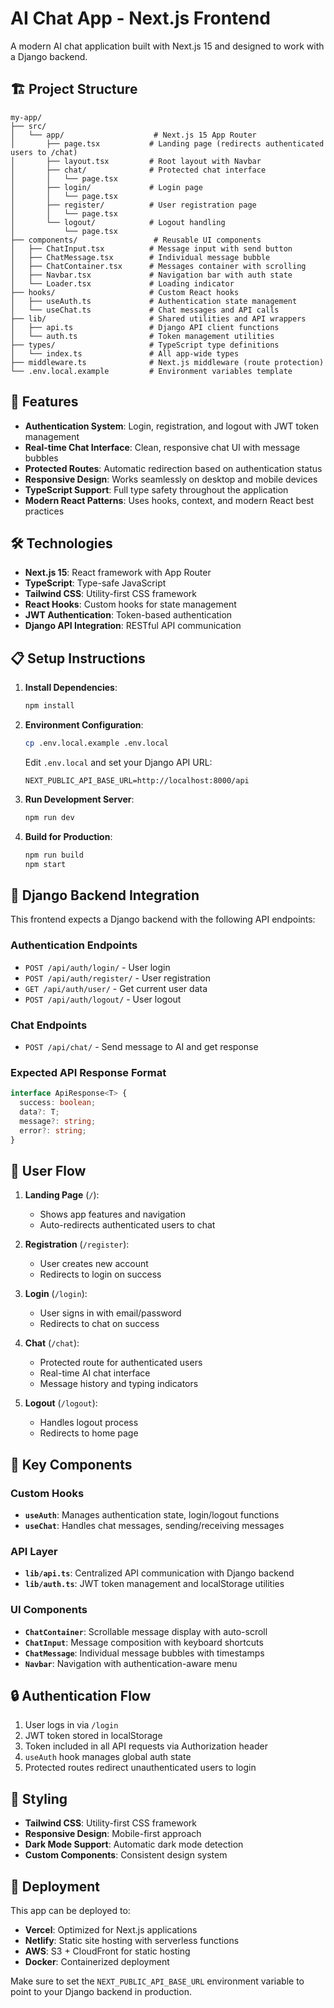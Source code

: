 # AI Chat App - Next.js Frontend

A modern AI chat application built with Next.js 15 and designed to work with a Django backend.

## 🏗️ Project Structure

```
my-app/
├── src/
│   └── app/                    # Next.js 15 App Router
│       ├── page.tsx           # Landing page (redirects authenticated users to /chat)
│       ├── layout.tsx         # Root layout with Navbar
│       ├── chat/              # Protected chat interface
│       │   └── page.tsx
│       ├── login/             # Login page
│       │   └── page.tsx
│       ├── register/          # User registration page
│       │   └── page.tsx
│       └── logout/            # Logout handling
│           └── page.tsx
├── components/                 # Reusable UI components
│   ├── ChatInput.tsx          # Message input with send button
│   ├── ChatMessage.tsx        # Individual message bubble
│   ├── ChatContainer.tsx      # Messages container with scrolling
│   ├── Navbar.tsx             # Navigation bar with auth state
│   └── Loader.tsx             # Loading indicator
├── hooks/                     # Custom React hooks
│   ├── useAuth.ts             # Authentication state management
│   └── useChat.ts             # Chat messages and API calls
├── lib/                       # Shared utilities and API wrappers
│   ├── api.ts                 # Django API client functions
│   └── auth.ts                # Token management utilities
├── types/                     # TypeScript type definitions
│   └── index.ts               # All app-wide types
├── middleware.ts              # Next.js middleware (route protection)
└── .env.local.example         # Environment variables template
```

## 🚀 Features

- **Authentication System**: Login, registration, and logout with JWT token management
- **Real-time Chat Interface**: Clean, responsive chat UI with message bubbles
- **Protected Routes**: Automatic redirection based on authentication status
- **Responsive Design**: Works seamlessly on desktop and mobile devices
- **TypeScript Support**: Full type safety throughout the application
- **Modern React Patterns**: Uses hooks, context, and modern React best practices

## 🛠️ Technologies

- **Next.js 15**: React framework with App Router
- **TypeScript**: Type-safe JavaScript
- **Tailwind CSS**: Utility-first CSS framework
- **React Hooks**: Custom hooks for state management
- **JWT Authentication**: Token-based authentication
- **Django API Integration**: RESTful API communication

## 📋 Setup Instructions

1. **Install Dependencies**:
   ```bash
   npm install
   ```

2. **Environment Configuration**:
   ```bash
   cp .env.local.example .env.local
   ```
   
   Edit `.env.local` and set your Django API URL:
   ```
   NEXT_PUBLIC_API_BASE_URL=http://localhost:8000/api
   ```

3. **Run Development Server**:
   ```bash
   npm run dev
   ```

4. **Build for Production**:
   ```bash
   npm run build
   npm start
   ```

## 🔌 Django Backend Integration

This frontend expects a Django backend with the following API endpoints:

### Authentication Endpoints
- `POST /api/auth/login/` - User login
- `POST /api/auth/register/` - User registration
- `GET /api/auth/user/` - Get current user data
- `POST /api/auth/logout/` - User logout

### Chat Endpoints
- `POST /api/chat/` - Send message to AI and get response

### Expected API Response Format
```typescript
interface ApiResponse<T> {
  success: boolean;
  data?: T;
  message?: string;
  error?: string;
}
```

## 📱 User Flow

1. **Landing Page** (`/`): 
   - Shows app features and navigation
   - Auto-redirects authenticated users to chat

2. **Registration** (`/register`):
   - User creates new account
   - Redirects to login on success

3. **Login** (`/login`):
   - User signs in with email/password
   - Redirects to chat on success

4. **Chat** (`/chat`):
   - Protected route for authenticated users
   - Real-time AI chat interface
   - Message history and typing indicators

5. **Logout** (`/logout`):
   - Handles logout process
   - Redirects to home page

## 🔧 Key Components

### Custom Hooks

- **`useAuth`**: Manages authentication state, login/logout functions
- **`useChat`**: Handles chat messages, sending/receiving messages

### API Layer

- **`lib/api.ts`**: Centralized API communication with Django backend
- **`lib/auth.ts`**: JWT token management and localStorage utilities

### UI Components

- **`ChatContainer`**: Scrollable message display with auto-scroll
- **`ChatInput`**: Message composition with keyboard shortcuts
- **`ChatMessage`**: Individual message bubbles with timestamps
- **`Navbar`**: Navigation with authentication-aware menu

## 🔒 Authentication Flow

1. User logs in via `/login`
2. JWT token stored in localStorage
3. Token included in all API requests via Authorization header
4. `useAuth` hook manages global auth state
5. Protected routes redirect unauthenticated users to login

## 🎨 Styling

- **Tailwind CSS**: Utility-first CSS framework
- **Responsive Design**: Mobile-first approach
- **Dark Mode Support**: Automatic dark mode detection
- **Custom Components**: Consistent design system

## 🚀 Deployment

This app can be deployed to:
- **Vercel**: Optimized for Next.js applications
- **Netlify**: Static site hosting with serverless functions
- **AWS**: S3 + CloudFront for static hosting
- **Docker**: Containerized deployment

Make sure to set the `NEXT_PUBLIC_API_BASE_URL` environment variable to point to your Django backend in production.
